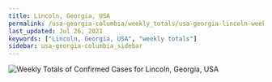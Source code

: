 ```yaml
---
title: Lincoln, Georgia, USA
permalink: /usa-georgia-columbia/weekly_totals/usa-georgia-lincoln-weekly_totals.html
last_updated: Jul 26, 2021
keywords: ["Lincoln, Georgia, USA", "weekly totals"]
sidebar: usa-georgia-columbia_sidebar
---
```


![Weekly Totals of Confirmed Cases for Lincoln, Georgia, USA](/covid_tracker/images/graphs/usa-georgia-lincoln-weekly_totals_graph.png)
